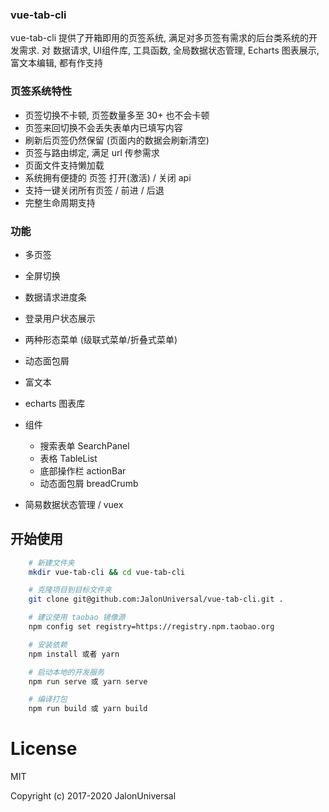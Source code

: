 ### vue-tab-cli

vue-tab-cli 提供了开箱即用的页签系统, 满足对多页签有需求的后台类系统的开发需求. 对 数据请求, UI组件库, 工具函数, 全局数据状态管理, Echarts 图表展示, 富文本编辑, 都有作支持

### 页签系统特性

* 页签切换不卡顿, 页签数量多至 30+ 也不会卡顿
* 页签来回切换不会丢失表单内已填写内容
* 刷新后页签仍然保留 (页面内的数据会刷新清空)
* 页签与路由绑定, 满足 url 传参需求
* 页面文件支持懒加载
* 系统拥有便捷的 页签 打开(激活) / 关闭 api
* 支持一键关闭所有页签 / 前进 / 后退
* 完整生命周期支持

### 功能

- 多页签

- 全屏切换
- 数据请求进度条

- 登录用户状态展示
- 两种形态菜单 (级联式菜单/折叠式菜单)
- 动态面包屑

- 富文本
- echarts 图表库

- 组件
	- 搜索表单 SearchPanel
	- 表格 TableList
	- 底部操作栏 actionBar
	- 动态面包屑 breadCrumb

- 简易数据状态管理 / vuex

## 开始使用

```bash
	# 新建文件夹
	mkdir vue-tab-cli && cd vue-tab-cli

	# 克隆项目到目标文件夹
	git clone git@github.com:JalonUniversal/vue-tab-cli.git .

	# 建议使用 taobao 镜像源
	npm config set registry=https://registry.npm.taobao.org

	# 安装依赖
	npm install 或者 yarn

	# 启动本地的开发服务
	npm run serve 或 yarn serve

	# 编译打包
	npm run build 或 yarn build
```

# License

MIT

Copyright (c) 2017-2020 JalonUniversal
